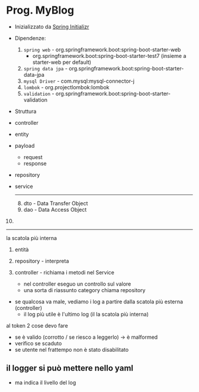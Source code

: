 # Prog. MyBlog

- Inizializzato da [Spring Initializr](https://start.spring.io/)
- Dipendenze:
    1. `spring web` - org.springframework.boot:spring-boot-starter-web
       - org.springframework.boot:spring-boot-starter-test7 (insieme a starter-web per default)
    2. `spring data jpa` - org.springframework.boot:spring-boot-starter-data-jpa
    3. `mysql Driver` - com.mysql:mysql-connector-j
    4. `lombok` - org.projectlombok:lombok
    5. `validation` - org.springframework.boot:spring-boot-starter-validation
- Struttura
- controller
- entity
- payload
  - request
  - response
- repository
- service

  ---
  8. dto - Data Transfer Object
  9. dao - Data Access Object 
10. 
---
la scatola più interna 
1. entità
2. repository - interpreta


4. controller - richiama i metodi nel Service
   - nel controller eseguo un controllo sul valore
   - una sorta di riassunto
category chiama repository
- se qualcosa va male, vediamo i log a partire dalla scatola più esterna (controller)
  - il log più utile è l'ultimo log (il la scatola più interna)


al token 2 cose devo fare
- se è valido (corrotto / se riesco a leggerlo) -> è malformed
- verifico se scaduto
- se utente nel frattempo non è stato disabilitato

## il logger si può mettere nello yaml 
- ma indica il livello del log